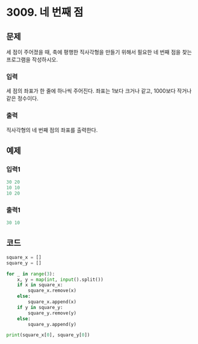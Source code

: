 # 3009. 네 번째 점



## 문제

세 점이 주어졌을 때, 축에 평행한 직사각형을 만들기 위해서 필요한 네 번째 점을 찾는 프로그램을 작성하시오.

### 입력

세 점의 좌표가 한 줄에 하나씩 주어진다. 좌표는 1보다 크거나 같고, 1000보다 작거나 같은 정수이다.

### 출력

직사각형의 네 번째 점의 좌표를 출력한다.





## 예제

### 입력1

```python
30 20
10 10
10 20
```

### 출력1

```python
30 10
```





## 코드

```python
square_x = []
square_y = []

for _ in range(3):
    x, y = map(int, input().split())
    if x in square_x:
        square_x.remove(x)
    else:
        square_x.append(x)
    if y in square_y:
        square_y.remove(y)
    else:
        square_y.append(y)

print(square_x[0], square_y[0])
```
